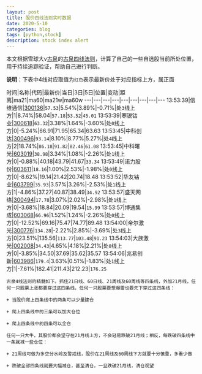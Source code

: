 ```yaml
---
layout: post
title: 股价四线法则实时数据
date: 2020-5-10
categories: blog
tags: [python,stock]
description: stock index alert
---
```



本文根据雪球大v[古泉](https://xueqiu.com/u/7148646888)的[古泉四线法则](https://xueqiu.com/7148646888/130498192)，计算了自己的一些自选股当前所处位置，用于持续追踪验证，帮助自己进行判断。

**说明**：下表中4线对应取值为`红色`表示最新价处于对应指标上方，属正面

时间|名称|代码|最新价|当日|3日|5日|位置|变动|距离|ma21|ma60|ma21w|ma60w
---|---|---|---|---|---|---|---|---
13:53:39|信维通信|[300136](https://xueqiu.com/S/SZ300136)|`57.53`|5.54%|3.89%|-0.71%|处`3`线上方|1|8.74%|58.04|`57.18`|`53.52`|`45.01`
13:53:39|寒锐钴业|[300618](https://xueqiu.com/S/SZ300618)|`63.32`|3.38%|1.64%|-3.60%|处`0`线上方|0|-5.24%|66.91|71.95|65.34|63.63
13:53:45|中科创达|[300496](https://xueqiu.com/S/SZ300496)|`93.14`|8.10%|8.77%|5.27%|处`4`线上方|2|18.74%|`86.18`|`91.82`|`82.46`|`61.08`
13:53:45|中科曙光|[603019](https://xueqiu.com/S/SH603019)|`38.98`|3.34%|1.08%|-2.26%|处`1`线上方|0|-0.88%|40.18|43.79|41.67|`33.34`
13:53:49|诺力股份|[603611](https://xueqiu.com/S/SH603611)|`18.16`|1.00%|2.53%|-1.98%|处`0`线上方|0|-8.62%|19.14|21.42|20.74|18.48
13:53:52|华友钴业|[603799](https://xueqiu.com/S/SH603799)|`35.93`|3.57%|3.26%|-2.53%|处`1`线上方|1|-4.86%|37.27|40.87|38.49|`34.92`
13:53:57|盛天网络|[300494](https://xueqiu.com/S/SZ300494)|`17.78`|3.07%|2.02%|-2.98%|处`1`线上方|0|-3.68%|18.84|20.09|19.54|`15.99`
13:53:57|博通集成|[603068](https://xueqiu.com/S/SH603068)|`66.96`|1.52%|1.24%|-2.26%|处`0`线上方|0|-12.52%|69.16|75.47|74.77|89.48
13:54:00|帝尔激光|[300776](https://xueqiu.com/S/SZ300776)|`134.28`|-2.22%|2.85%|-3.69%|处`3`线上方|0|23.51%|135.56|`113.77`|`103.48`|`91.23`
13:54:03|大族激光|[002008](https://xueqiu.com/S/SZ002008)|`34.43`|4.65%|4.18%|2.21%|处`0`线上方|0|-3.85%|34.50|37.69|35.62|35.57
13:54:06|兆易创新|[603986](https://xueqiu.com/S/SH603986)|`179.4`|3.63%|0.51%|-1.83%|处`1`线上方|1|-7.61%|182.41|211.43|212.23|`176.25`

```
古泉4线法则的精髓如下。抓住21日线、60日线、21周线及60周线等四条线，外加21月线，任何一只股票上涨都要穿过这四条线，任何一只股票要想爆雷也要先下穿过这四条线：

+ 当股价爬上四条线中的两条可以少量建仓

+ 爬上四条线中的三条可以加大仓位

+ 爬上四条线中的四条可以全仓

任何一只大牛，其股价都会坚守在21月线上方，不会轻易跌破21月线；相反，每跌破四条线中一条就减一些仓位：

+ 21周线可做为多空分水岭及警戒线，股价在21周线及60周线下方就要十分慎重，多看少做

+ 跌破全部四条线就要大幅减仓，甚至清仓，一旦跌破21月线，清仓观望
```